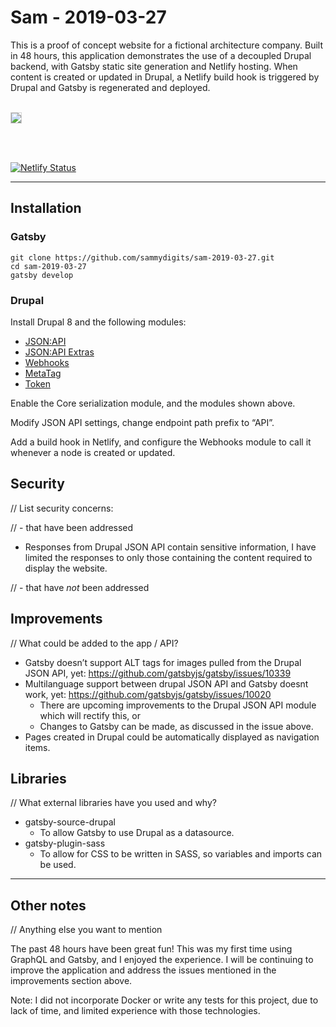# Sam - 2019-03-27

This is a proof of concept website for a fictional architecture company. Built in 48 hours, this application demonstrates the use of a decoupled Drupal backend, with Gatsby static site generation and Netlify hosting. When content is created or updated in Drupal, a Netlify build hook is triggered by Drupal and Gatsby is regenerated and deployed.
<br>
<br>

<p><img src="https://sam-2019-03-27-cms.sam-thompson.info/architecture.png" style="border: solid 1px lightgray;"></p>
<br><br>

[![Netlify Status](https://api.netlify.com/api/v1/badges/2fb09047-819d-4e37-b644-b2dd19bf4eda/deploy-status)](https://app.netlify.com/sites/sam-2019-03-27/deploys)

---

## Installation

### Gatsby

```
git clone https://github.com/sammydigits/sam-2019-03-27.git
cd sam-2019-03-27
gatsby develop
```

### Drupal

Install Drupal 8 and the following modules:

- [JSON:API](https://www.drupal.org/project/jsonapi)
- [JSON:API Extras](https://www.drupal.org/project/jsonapi_extras)
- [Webhooks](https://www.drupal.org/project/webhooks)
- [MetaTag](https://www.drupal.org/project/metatag)
- [Token](https://www.drupal.org/project/token)

Enable the Core serialization module, and the modules shown above.

Modify JSON API settings, change endpoint path prefix to “API”.

Add a build hook in Netlify, and configure the Webhooks module to call it whenever a node is created or updated.

## Security

// List security concerns:

// - that have been addressed

- Responses from Drupal JSON API contain sensitive information, I have limited the responses to only those containing the content required to display the website.

// - that have _not_ been addressed

## Improvements

// What could be added to the app / API?

- Gatsby doesn’t support ALT tags for images pulled from the Drupal JSON API, yet: https://github.com/gatsbyjs/gatsby/issues/10339
- Multilanguage support between drupal JSON API and Gatsby doesnt work, yet: https://github.com/gatsbyjs/gatsby/issues/10020
  - There are upcoming improvements to the Drupal JSON API module which will rectify this, or
  - Changes to Gatsby can be made, as discussed in the issue above.
- Pages created in Drupal could be automatically displayed as navigation items.

## Libraries

// What external libraries have you used and why?

- gatsby-source-drupal
  - To allow Gatsby to use Drupal as a datasource.
- gatsby-plugin-sass
  - To allow for CSS to be written in SASS, so variables and imports can be used.

---

## Other notes

// Anything else you want to mention

The past 48 hours have been great fun! This was my first time using GraphQL and Gatsby, and I enjoyed the experience. I will be continuing to improve the application and address the issues mentioned in the improvements section above.

Note: I did not incorporate Docker or write any tests for this project, due to lack of time, and limited experience with those technologies.
